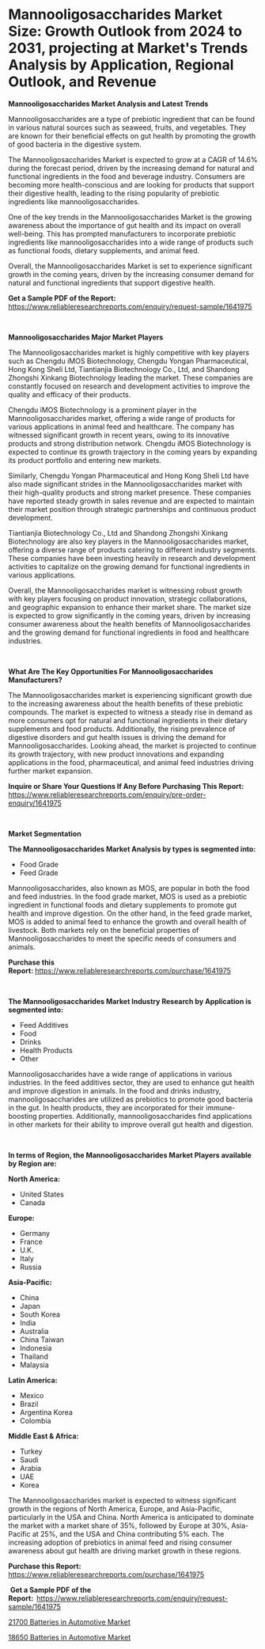 <p><h1>Mannooligosaccharides Market Size: Growth Outlook from 2024 to 2031, projecting at Market's Trends Analysis by Application, Regional Outlook, and Revenue</h1></p><p><strong>Mannooligosaccharides Market Analysis and Latest Trends</strong></p>
<p><p>Mannooligosaccharides are a type of prebiotic ingredient that can be found in various natural sources such as seaweed, fruits, and vegetables. They are known for their beneficial effects on gut health by promoting the growth of good bacteria in the digestive system.</p><p>The Mannooligosaccharides Market is expected to grow at a CAGR of 14.6% during the forecast period, driven by the increasing demand for natural and functional ingredients in the food and beverage industry. Consumers are becoming more health-conscious and are looking for products that support their digestive health, leading to the rising popularity of prebiotic ingredients like mannooligosaccharides.</p><p>One of the key trends in the Mannooligosaccharides Market is the growing awareness about the importance of gut health and its impact on overall well-being. This has prompted manufacturers to incorporate prebiotic ingredients like mannooligosaccharides into a wide range of products such as functional foods, dietary supplements, and animal feed.</p><p>Overall, the Mannooligosaccharides Market is set to experience significant growth in the coming years, driven by the increasing consumer demand for natural and functional ingredients that support digestive health.</p></p>
<p><strong>Get a Sample PDF of the Report:&nbsp;</strong> <a href="https://www.reliableresearchreports.com/enquiry/request-sample/1641975">https://www.reliableresearchreports.com/enquiry/request-sample/1641975</a></p>
<p>&nbsp;</p>
<p><strong>Mannooligosaccharides Major Market Players</strong></p>
<p><p>The Mannooligosaccharides market is highly competitive with key players such as Chengdu iMOS Biotechnology, Chengdu Yongan Pharmaceutical, Hong Kong Sheli Ltd, Tiantianjia Biotechnology Co., Ltd, and Shandong Zhongshi Xinkang Biotechnology leading the market. These companies are constantly focused on research and development activities to improve the quality and efficacy of their products.</p><p>Chengdu iMOS Biotechnology is a prominent player in the Mannooligosaccharides market, offering a wide range of products for various applications in animal feed and healthcare. The company has witnessed significant growth in recent years, owing to its innovative products and strong distribution network. Chengdu iMOS Biotechnology is expected to continue its growth trajectory in the coming years by expanding its product portfolio and entering new markets.</p><p>Similarly, Chengdu Yongan Pharmaceutical and Hong Kong Sheli Ltd have also made significant strides in the Mannooligosaccharides market with their high-quality products and strong market presence. These companies have reported steady growth in sales revenue and are expected to maintain their market position through strategic partnerships and continuous product development.</p><p>Tiantianjia Biotechnology Co., Ltd and Shandong Zhongshi Xinkang Biotechnology are also key players in the Mannooligosaccharides market, offering a diverse range of products catering to different industry segments. These companies have been investing heavily in research and development activities to capitalize on the growing demand for functional ingredients in various applications.</p><p>Overall, the Mannooligosaccharides market is witnessing robust growth with key players focusing on product innovation, strategic collaborations, and geographic expansion to enhance their market share. The market size is expected to grow significantly in the coming years, driven by increasing consumer awareness about the health benefits of Mannooligosaccharides and the growing demand for functional ingredients in food and healthcare industries.</p></p>
<p>&nbsp;</p>
<p><strong>What Are The Key Opportunities For Mannooligosaccharides Manufacturers?</strong></p>
<p><p>The Mannooligosaccharides market is experiencing significant growth due to the increasing awareness about the health benefits of these prebiotic compounds. The market is expected to witness a steady rise in demand as more consumers opt for natural and functional ingredients in their dietary supplements and food products. Additionally, the rising prevalence of digestive disorders and gut health issues is driving the demand for Mannooligosaccharides. Looking ahead, the market is projected to continue its growth trajectory, with new product innovations and expanding applications in the food, pharmaceutical, and animal feed industries driving further market expansion.</p></p>
<p><strong>Inquire or Share Your Questions If Any Before Purchasing This Report:</strong> <a href="https://www.reliableresearchreports.com/enquiry/pre-order-enquiry/1641975">https://www.reliableresearchreports.com/enquiry/pre-order-enquiry/1641975</a></p>
<p>&nbsp;</p>
<p><strong>Market Segmentation</strong></p>
<p><strong>The Mannooligosaccharides Market Analysis by types is segmented into:</strong></p>
<p><ul><li>Food Grade</li><li>Feed Grade</li></ul></p>
<p><p>Mannooligosaccharides, also known as MOS, are popular in both the food and feed industries. In the food grade market, MOS is used as a prebiotic ingredient in functional foods and dietary supplements to promote gut health and improve digestion. On the other hand, in the feed grade market, MOS is added to animal feed to enhance the growth and overall health of livestock. Both markets rely on the beneficial properties of Mannooligosaccharides to meet the specific needs of consumers and animals.</p></p>
<p><strong>Purchase this Report:&nbsp;</strong><a href="https://www.reliableresearchreports.com/purchase/1641975">https://www.reliableresearchreports.com/purchase/1641975</a></p>
<p>&nbsp;</p>
<p><strong>The Mannooligosaccharides Market Industry Research by Application is segmented into:</strong></p>
<p><ul><li>Feed Additives</li><li>Food</li><li>Drinks</li><li>Health Products</li><li>Other</li></ul></p>
<p><p>Mannooligosaccharides have a wide range of applications in various industries. In the feed additives sector, they are used to enhance gut health and improve digestion in animals. In the food and drinks industry, mannooligosaccharides are utilized as prebiotics to promote good bacteria in the gut. In health products, they are incorporated for their immune-boosting properties. Additionally, mannooligosaccharides find applications in other markets for their ability to improve overall gut health and digestion.</p></p>
<p>&nbsp;</p>
<p><strong>In terms of Region, the Mannooligosaccharides Market Players available by Region are:</strong></p>
<p>
    <p> <strong> North America: </strong>
        <ul>
            <li>United States</li>
            <li>Canada</li>
        </ul>
        </p> 
    <p> <strong> Europe: </strong>
        <ul>
            <li>Germany</li>
            <li>France</li>
            <li>U.K.</li>
            <li>Italy</li>
            <li>Russia</li>
        </ul>
        </p> 
    <p> <strong> Asia-Pacific: </strong>
        <ul>
            <li>China</li>
            <li>Japan</li>
            <li>South Korea</li>
            <li>India</li>
            <li>Australia</li>
            <li>China Taiwan</li>
            <li>Indonesia</li>
            <li>Thailand</li>
            <li>Malaysia</li>
        </ul>
        </p> 
    <p> <strong> Latin America: </strong>
        <ul>
            <li>Mexico</li>
            <li>Brazil</li>
            <li>Argentina Korea</li>
            <li>Colombia</li>
        </ul>
        </p> 
    <p> <strong> Middle East & Africa: </strong>
        <ul>
            <li>Turkey</li>
            <li>Saudi</li>
            <li>Arabia</li>
            <li>UAE</li>
            <li>Korea</li>
        </ul>
    </p>
    </p>
<p><p>The Mannooligosaccharides market is expected to witness significant growth in the regions of North America, Europe, and Asia-Pacific, particularly in the USA and China. North America is anticipated to dominate the market with a market share of 35%, followed by Europe at 30%, Asia-Pacific at 25%, and the USA and China contributing 5% each. The increasing adoption of prebiotics in animal feed and rising consumer awareness about gut health are driving market growth in these regions.</p></p>
<p><strong>Purchase this Report: </strong><a href="https://www.reliableresearchreports.com/purchase/1641975">https://www.reliableresearchreports.com/purchase/1641975</a></p>
<p>&nbsp;<strong>Get a Sample PDF of the Report:&nbsp;&nbsp;</strong><a href="https://www.reliableresearchreports.com/enquiry/request-sample/1641975">https://www.reliableresearchreports.com/enquiry/request-sample/1641975</a></p>
<p><strong></strong></p>
<p><p><a href="https://flame-sidecar-702.notion.site/21700-Batteries-in-Automotive-Market-Size-Growth-Outlook-from-2024-to-2031-projecting-at-Market-s--c19de824edf741eaa1e3ddf7b338c9fe">21700 Batteries in Automotive Market</a></p><p><a href="https://full-wildebeest-80b.notion.site/18650-Batteries-in-Automotive-Market-Size-Growth-and-Forecast-from-2024-2031-877a38634b724fad90a63303106963a3">18650 Batteries in Automotive Market</a></p></p>